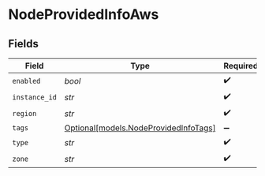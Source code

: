 # NodeProvidedInfoAws


## Fields

| Field                                                                      | Type                                                                       | Required                                                                   | Description                                                                |
| -------------------------------------------------------------------------- | -------------------------------------------------------------------------- | -------------------------------------------------------------------------- | -------------------------------------------------------------------------- |
| `enabled`                                                                  | *bool*                                                                     | :heavy_check_mark:                                                         | N/A                                                                        |
| `instance_id`                                                              | *str*                                                                      | :heavy_check_mark:                                                         | N/A                                                                        |
| `region`                                                                   | *str*                                                                      | :heavy_check_mark:                                                         | N/A                                                                        |
| `tags`                                                                     | [Optional[models.NodeProvidedInfoTags]](../models/nodeprovidedinfotags.md) | :heavy_minus_sign:                                                         | N/A                                                                        |
| `type`                                                                     | *str*                                                                      | :heavy_check_mark:                                                         | N/A                                                                        |
| `zone`                                                                     | *str*                                                                      | :heavy_check_mark:                                                         | N/A                                                                        |